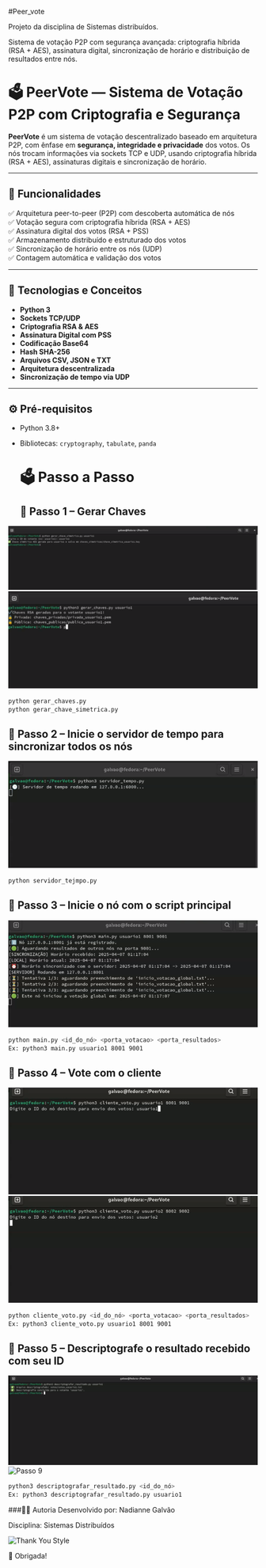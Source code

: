  #Peer_vote

 Projeto da disciplina de Sistemas distribuídos. 
 
 Sistema de votação P2P com segurança avançada: criptografia híbrida (RSA + AES), assinatura digital, sincronização de horário e distribuição de resultados entre nós. 

 # 🗳️ PeerVote — Sistema de Votação P2P com Criptografia e Segurança

**PeerVote** é um sistema de votação descentralizado baseado em arquitetura P2P, com ênfase em **segurança, integridade e privacidade** dos votos. Os nós trocam informações via sockets TCP e UDP, usando criptografia híbrida (RSA + AES), assinaturas digitais e sincronização de horário.

---

## 📌 Funcionalidades

✅ Arquitetura peer-to-peer (P2P) com descoberta automática de nós  
✅ Votação segura com criptografia híbrida (RSA + AES)  
✅ Assinatura digital dos votos (RSA + PSS)  
✅ Armazenamento distribuído e estruturado dos votos  
✅ Sincronização de horário entre os nós (UDP)  
✅ Contagem automática e validação dos votos  

---

## 🧠 Tecnologias e Conceitos

- **Python 3**
- **Sockets TCP/UDP**
- **Criptografia RSA & AES**
- **Assinatura Digital com PSS**
- **Codificação Base64**
- **Hash SHA-256**
- **Arquivos CSV, JSON e TXT**
- **Arquitetura descentralizada**
- **Sincronização de tempo via UDP**

---

## ⚙️ Pré-requisitos

- Python 3.8+
- Bibliotecas: `cryptography`, `tabulate`, `panda`

  # 🗳️ Passo a Passo

  ## 🧾 Passo 1 – Gerar Chaves
![Passo 1](Images/01.png)
![Passo 2](Images/02.png)
```bash
python gerar_chaves.py
python gerar_chave_simetrica.py
```
  ## 🧾 Passo 2 – Inicie o servidor de tempo para sincronizar todos os nós
![Passo 3](Images/03.png)
```bash
python servidor_tejmpo.py
```

  ## 🧾 Passo 3 – Inicie o nó com o script principal
![Passo 4](Images/04.png)
```bash
python main.py <id_do_nó> <porta_votacao> <porta_resultados>
Ex: python3 main.py usuario1 8001 9001
```
  ## 🧾 Passo 4 – Vote com o cliente
![Passo 5](Images/05.png)
![Passo 6](Images/06.png)
```bash
python cliente_voto.py <id_do_nó> <porta_votacao> <porta_resultados>
Ex: python3 cliente_voto.py usuario1 8001 9001
```
  ## 🧾 Passo 5 – Descriptografe o resultado recebido com seu ID
![Passo 8](Images/08.png)
![Passo 9](Images/09.png)
```bash
python3 descriptografar_resultado.py <id_do_nó> 
Ex: python3 descriptografar_resultado.py usuario1
```

###👨‍💻 Autoria
Desenvolvido por: Nadianne Galvão

Disciplina: Sistemas Distribuídos

![Thank You Style]([https://www.gifcen.com/wp-content/uploads/2023/06/thank-you-gif-14.gif](https://media4.giphy.com/media/v1.Y2lkPTc5MGI3NjExN3M5ODVrdGRldnlzejM1cGcwcmFtbmc3OGpxZ2Z4MGdmZzRrdmluNyZlcD12MV9pbnRlcm5hbF9naWZfYnlfaWQmY3Q9Zw/3ohs7JG6cq7EWesFcQ/giphy.gif))

🖤 Obrigada! 


